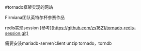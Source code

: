 #tornado框架实现的网站

Firmiana团队英特尔杯参赛作品

redis实现session [参考]{https://github.com/zs1621/tornado-redis-session.git}

需要安装mariadb-server/client
unzip
tornado，torndb